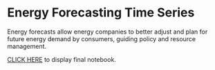 # Energy Forecasting Time Series
 Energy forecasts allow energy companies to better adjust and plan for future energy demand by consumers, guiding policy and resource management.

<a href="https://github.com/jonpresto/Energy-Forecasting-Time-Series/blob/main/Notebook%20for%20energy%20forecast.ipynb">CLICK HERE</a> to display final notebook.
